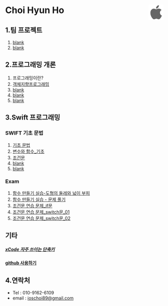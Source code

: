 Choi Hyun Ho<a href="./README.md"><img src="./Outline_img/apple.png" align="right" height="48" ></a>
===============================

1.팀 프로젝트
-------------------------------------
1. [blank]()
2. [blank]()

2.프로그래밍 개론
--------------------------------------
1. 프로그래밍이란?
2. [객체지향프로그래밍](./ClassStudy/180110/README.md)
3. [blank]()
4. [blank]()
5. [blank]()

3.Swift 프로그래밍
-------------------------------------
### SWIFT 기초 문법
1. [기초 문법](./ClassStudy/180111/README.md)
2. [변수와 함수_기초](./ClassStudy/180115/README.md)
3. [조건문](./ClassStudy/180116/README.md)
4. [blank]()
5. [blank]()

### Exam

1. [함수 만들기 실습-도형의 둘레와 넓이 부피](./Practice/FunctionExam01.swift)
2. [함수 만들기 실습 - 문제 풀기](./Practice/180115/ViewController.swift)
3. [조건문 연습 문제_if문](./Practice/180116/Examif/Contents.swift)
4. [조건문 연습 문제_switch문_01](./Practice/180116/Examswitch/Contents.swift)
5. [조건문 연습 문제_switch문_02](./Practice/180116/Examswitch02/Contents.swift)

기타
-------------------------------------
##### [xCode 자주 쓰이는 단축키](./ClassStudy/HotKey/README.md)
#### [github 사용하기](./ClassStudy/Github_Study)
4.연락처
--------------------------------------
* Tel : 010-9162-6109
* email : ioschoi89@gmail.com